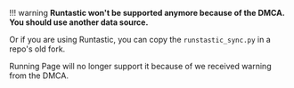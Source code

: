!!! warning
	**Runtastic won't be supported anymore because of the DMCA. You should use another data source.**

Or if you are using Runtastic, you can copy the `runstastic_sync.py` in a repo's old fork.

Running Page will no longer support it because of we received warning from the DMCA.